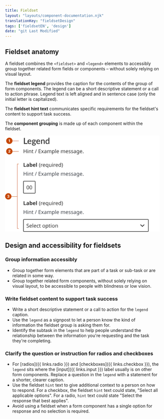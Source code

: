 ```yaml
---
title: Fieldset
layout: "layouts/component-documentation.njk"
translationKey: "fieldsetDesign"
tags: ['fieldsetEN', 'design']
date: "git Last Modified"
---
```


## Fieldset anatomy

A fieldset combines the `<fieldset>` and `<legend>` elements to accessibly group together related form fields or components – without solely relying on visual layout.

The **fieldset legend** provides the caption for the contents of the group of form components. The legend can be a short descriptive statement or a call to action phrase. Legend text is left aligned and in sentence case (only the initial letter is capitalized).

The **fieldset hint text** communicates specific requirements for the fieldset's content to support task success.

The **component grouping** is made up of each component within the fieldset.

<img class="b-sm b-gray p-400" src="/images/en/components/anatomy/gcds-fieldset-anatomy.svg" alt="Fieldset legend anatomy showing the labels Legend, Hint text and component grouping. Hint text shows Fieldset legend. Component grouping has Input label underneath explain to give a Hint/Example message. Below is a dark blue boxed with six zeros to indicate where the number label will be put and the format. There is a Input Label with Hint/ Example message with a dark blue box selecting box with Select Option and arrow pointing down showing selection option."/>

## Design and accessibility for fieldsets

### Group information accessibly

- Group together form elements that are part of a task or sub-task or are related in some way.
- Group together related form components, without solely relying on visual layout, to be accessible to people with blindness or low vision.

### Write fieldset content to support task success

- Write a short descriptive statement or a call to action for the `legend` caption.
- Use the `legend` as a signpost to let a person know the kind of information the fieldset group is asking them for.
- Identify the subtask in the `legend` to help people understand the relationship between the information you're requesting and the task they're completing.

### Clarify the question or instruction for radios and checkboxes

- For [radios]({{ links.radio }}) and [checkboxes]({{ links.checkbox }}), the `legend` sits where the [input]({{ links.input }}) label usually is on other form components. Replace a question in the `legend` with a statement for a shorter, clearer caption.
- Use the fieldset `hint` text to give additional context to a person on how to respond. For a checkbox, the fieldset `hint` text could state, "Select all applicable options". For a radio, `hint` text could state "Select the response that best applies".
- Avoid using a fieldset when a form component has a single option for response and no selection is required.
